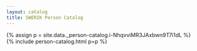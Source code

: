 ```yaml
---
layout: catalog
title: SWERIK Person Catalog
---
```

{% assign p = site.data._person-catalog.i-NhqvviMR3JAxbwn9T7i1dL %}
{% include person-catalog.html p=p %}

